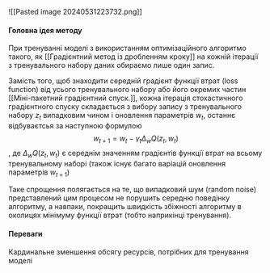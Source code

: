 ![[Pasted image 20240531223732.png]]
#### Головна ідея методу
При тренуванні моделі з використанням оптимізаційного алгоритмо такого, як [[Градієнтний метод із дробленням кроку]] на кожній ітерації з тренувального набору даних обираємо лише один запис. 

Замість того, щоб знаходити середній градієнт функції втрат (loss function) від усього тренувального набору або його окремих частин [[Міні-пакетний градієнтний спуск.]], кожна ітерація стохастичного градієнтного спуску складається з вибору запису з тренувального набору $z_t$ випадковим чином і оновлення параметрів $w_t$, останнє відбуваєтсья за наступною формулою $$w_{t+1} = w_t - \gamma_t \Delta_w Q(z_t, w_t)$$, де $\Delta_w Q(z_t, w_t)$ є середнім значенням градієнтів функції втрат на всьому тренувальному наборі (також існує багато варіацій оновлення параметрів $w_{t+1}$)

Таке спрощення полягається на те, що випадковий шум (random noise) представлений цим процесом не порушить середню поведінку алгоритму, а навпаки, покращить швидкість збіжності алгоритму в околицях мінімуму функції втрат (тобто наприкінці тренування). 

#### Переваги
Кардинальне зменшення обсягу ресурсів, потрібних для тренування моделі
